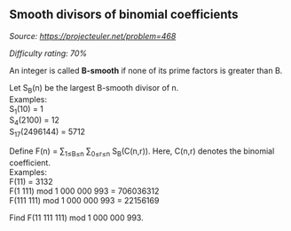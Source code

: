 Smooth divisors of binomial coefficients
----------------------------------------

*Source: https://projecteuler.net/problem=468*


*Difficulty rating: 70%*

An integer is called **B-smooth** if none of its prime factors is
greater than B.

Let S<sub>B</sub>(n) be the largest B-smooth divisor of n.\
 Examples:\
 S<sub>1</sub>(10) = 1\
 S<sub>4</sub>(2100) = 12\
 S<sub>17</sub>(2496144) = 5712

Define F(n) = ∑<sub>1≤B≤n</sub> ∑<sub>0≤r≤n</sub> S<sub>B</sub>(C(n,r)). Here, C(n,r) denotes the
binomial coefficient.\
 Examples:\
 F(11) = 3132\
 F(1 111) mod 1 000 000 993 = 706036312\
 F(111 111) mod 1 000 000 993 = 22156169

Find F(11 111 111) mod 1 000 000 993.
